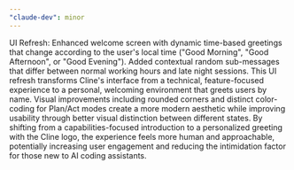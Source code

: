 ```yaml
---
"claude-dev": minor
---
```


UI Refresh: Enhanced welcome screen with dynamic time-based greetings that change according to the user's local time ("Good Morning", "Good Afternoon", or "Good Evening"). Added contextual random sub-messages that differ between normal working hours and late night sessions. This UI refresh transforms Cline's interface from a technical, feature-focused experience to a personal, welcoming environment that greets users by name. Visual improvements including rounded corners and distinct color-coding for Plan/Act modes create a more modern aesthetic while improving usability through better visual distinction between different states. By shifting from a capabilities-focused introduction to a personalized greeting with the Cline logo, the experience feels more human and approachable, potentially increasing user engagement and reducing the intimidation factor for those new to AI coding assistants.
